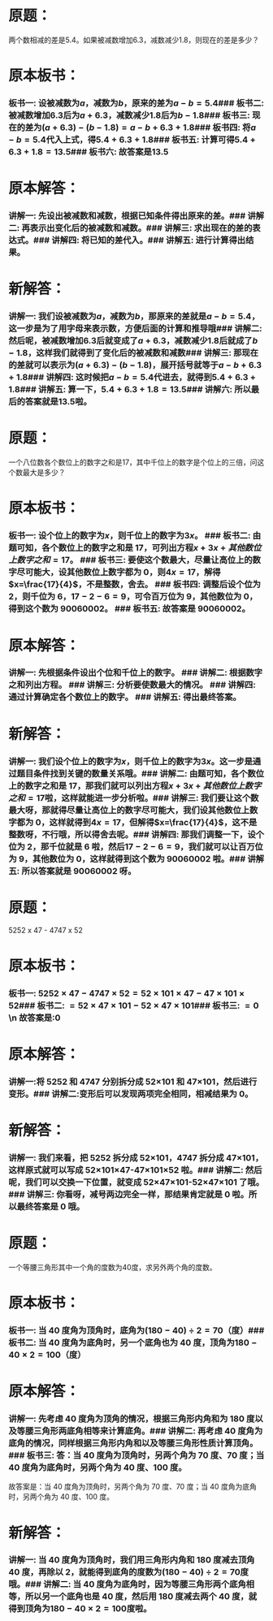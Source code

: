 # 原题：
两个数相减的差是5.4。如果被减数增加6.3，减数减少1.8，则现在的差是多少？

# 原本板书：
### 板书一: 设被减数为$a$，减数为$b$，原来的差为$a-b=5.4$### 板书二: 被减数增加$6.3$后为$a+6.3$，减数减少$1.8$后为$b-1.8$### 板书三: 现在的差为$(a+6.3)-(b-1.8)=a-b+6.3+1.8$### 板书四: 将$a-b=5.4$代入上式，得$5.4+6.3+1.8$### 板书五: 计算可得$5.4+6.3+1.8=13.5$### 板书六: 故答案是$13.5$

# 原本解答：
### 讲解一: 先设出被减数和减数，根据已知条件得出原来的差。### 讲解二: 再表示出变化后的被减数和减数。### 讲解三: 求出现在的差的表达式。### 讲解四: 将已知的差代入。### 讲解五: 进行计算得出结果。

# 新解答：
### 讲解一: 我们设被减数为$a$，减数为$b$，那原来的差就是$a-b=5.4$，这一步是为了用字母来表示数，方便后面的计算和推导哦### 讲解二: 然后呢，被减数增加$6.3$后就变成了$a+6.3$，减数减少$1.8$后就成了$b-1.8$，这样我们就得到了变化后的被减数和减数### 讲解三: 那现在的差就可以表示为$(a+6.3)-(b-1.8)$，展开括号就等于$a-b+6.3+1.8$### 讲解四: 这时候把$a-b=5.4$代进去，就得到$5.4+6.3+1.8$### 讲解五: 算一下，$5.4+6.3+1.8=13.5$### 讲解六: 所以最后的答案就是$13.5$啦。

# 原题：
一个八位数各个数位上的数字之和是17，其中千位上的数字是个位上的三倍，问这个数最大是多少？

# 原本板书：
### 板书一: 设个位上的数字为$x$，则千位上的数字为$3x$。 ### 板书二: 由题可知，各个数位上的数字之和是 17，可列出方程$x+3x+其他数位上数字之和=17$。 ### 板书三: 要使这个数最大，尽量让高位上的数字尽可能大，设其他数位上数字都为 0，则$4x=17$，解得$x=\frac{17}{4}$，不是整数，舍去。 ### 板书四: 调整后设个位为 2，则千位为 6，$17-2-6=9$，可令百万位为 9，其他数位为 0，得到这个数为 90060002。 ### 板书五: 故答案是 90060002。 

# 原本解答：
### 讲解一: 先根据条件设出个位和千位上的数字。 ### 讲解二: 根据数字之和列出方程。 ### 讲解三: 分析要使数最大的情况。 ### 讲解四: 通过计算确定各个数位上的数字。 ### 讲解五: 得出最终答案。

# 新解答：
### 讲解一: 我们设个位上的数字为$x$，则千位上的数字为$3x$。这一步是通过题目条件找到关键的数量关系哦。### 讲解二: 由题可知，各个数位上的数字之和是 17，那我们就可以列出方程$x+3x+其他数位上数字之和=17$啦，这样就能进一步分析啦。### 讲解三: 我们要让这个数最大呀，那就得尽量让高位上的数字尽可能大，我们设其他数位上数字都为 0，这样就得到$4x=17$，但解得$x=\frac{17}{4}$，这不是整数呀，不行哦，所以得舍去呢。### 讲解四: 那我们调整一下，设个位为 2，那千位就是 6 啦，然后$17-2-6=9$，我们就可以让百万位为 9，其他数位为 0，这样就得到这个数为 90060002 啦。### 讲解五: 所以答案就是 90060002 呀。

# 原题：
5252 x 47 - 4747 x 52

# 原本板书：
### 板书一: $5252\times47-4747\times52=52\times101\times47-47\times101\times52$### 板书二: $=52\times47\times101-52\times47\times101$### 板书三: $=0$ \n 故答案是:$0$

# 原本解答：
### 讲解一:将 5252 和 4747 分别拆分成 52×101 和 47×101，然后进行变形。### 讲解二:变形后可以发现两项完全相同，相减结果为 0。

# 新解答：
### 讲解一: 我们来看，把 5252 拆分成 52×101，4747 拆分成 47×101，这样原式就可以写成 52×101×47-47×101×52 啦。### 讲解二: 然后呢，我们可以交换一下位置，就变成 52×47×101-52×47×101 了哦。### 讲解三: 你看呀，减号两边完全一样，那结果肯定就是 0 啦。所以最终答案是 0 哦。

# 原题：
一个等腰三角形其中一个角的度数为40度，求另外两个角的度数。

# 原本板书：
### 板书一: 当 40 度角为顶角时，底角为$(180-40)\div2=70$（度）### 板书二: 当 40 度角为底角时，另一个底角也为 40 度，顶角为$180-40\times2=100$（度）

# 原本解答：
### 讲解一: 先考虑 40 度角为顶角的情况，根据三角形内角和为 180 度以及等腰三角形两底角相等来计算底角。### 讲解二: 再考虑 40 度角为底角的情况，同样根据三角形内角和以及等腰三角形性质计算顶角。### 板书三: 答：当 40 度角为顶角时，另两个角为 70 度、70 度；当 40 度角为底角时，另两个角为 40 度、100 度。
故答案是：当 40 度角为顶角时，另两个角为 70 度、70 度；当 40 度角为底角时，另两个角为 40 度、100 度。

# 新解答：
### 讲解一: 当 40 度角为顶角时，我们用三角形内角和 180 度减去顶角 40 度，再除以 2，就能得到底角的度数为$(180-40)\div2=70$度哦。### 讲解二: 当 40 度角为底角时，因为等腰三角形两个底角相等，所以另一个底角也是 40 度，然后用 180 度减去两个 40 度，就得到顶角为$180-40\times2=100$度啦。

